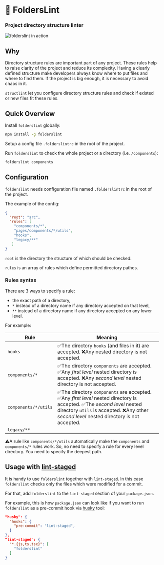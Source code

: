 # 📁 FoldersLint
### Project directory structure linter

![folderslint in action](https://raw.githubusercontent.com/denisraslov/folderslint/master/demo.png)

## Why

Directory structure rules are important part of any project. These rules help to raise clarity of the project and reduce its complexity. Having a clearly defined structure make developers always know where to put files and where to find them. If the project is big enough, it is necessary to avoid chaos in it.

`structlint` let you configure directory structure rules and check if existed or new files fit these rules.

## Quick Overview

Install `folderslint` globally:

```sh
npm install -g folderslint
```

Setup a config file `.folderslintrc` in the root of the project.

Run `folderslint` to check the whole project or a directory (i.e. `/components`):

```sh
folderslint components
```

## Configuration
`folderslint` needs configuration file named `.folderslintrc` in the root of the project.

The example of the config:

```json
{
  "root": "src",
  "rules": [
    "components/*",
    "pages/components/*/utils",
    "hooks",
    "legacy/**"
   ]
}
```

`root` is the directory the structure of which should be checked.

`rules` is an array of rules which define permitted directory pathes.

### Rules syntax

There are 3 ways to specify a rule:
- the exact path of a directory,
- `*` instead of a directory name if any directory accepted on that level,
- `**` instead of a directory name if any directory accepted on any lower level.

For example:

Rule | Meaning
--- | --- 
`hooks` | ✅The directory `hooks` (and files in it) are accepted. ❌Any nested directory is not accepted.
`components/*` | ✅The directory `components` are accepted. ✅Any *first level* nested directory is accepted. ❌Any *second level* nested directory is not accepted. 
`components/*/utils` | ✅The directory `components` are accepted. ✅Any *first level* nested directory is accepted. ✅The *second level* nested directory `utils` is accepted. ❌Any other *second level* nested directory is not accepted.
`legacy/**` |

⚠️A rule like `components/*/utils` automatically make the `components` and `components/*` rules work. So, no need to specify a rule for every level directory. You need to specify the deepest path.


## Usage with [lint-staged](https://github.com/okonet/lint-staged)
It is handy to use `folderslint` together with `lint-staged`. In this case `folderslint` checks only the files which were modified for a commit.

For that, add `folderslint` to the `lint-staged` section of your `package.json`.

For example, this is how `package.json` can look like if you want to run `folderslint` as a pre-commit hook via [husky](https://github.com/typicode/husky) tool:

```json
"husky": {
  "hooks": {
    "pre-commit": "lint-staged",
  }
},
"lint-staged": {
  "*.{js,ts,tsx}": [
    "folderslint"
  ]
}
  ```
